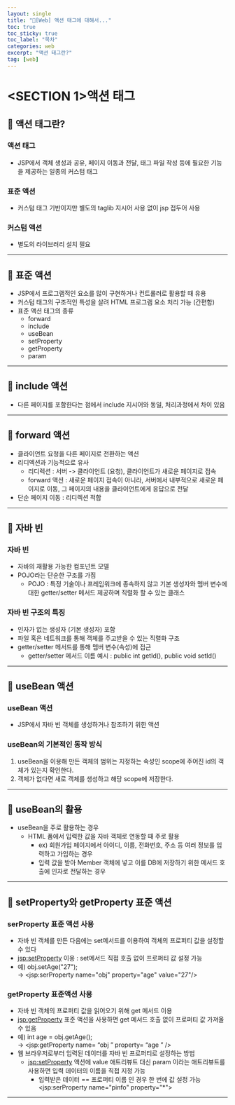 ```yaml
---
layout: single
title: "📘[Web] 액션 태그에 대해서..."
toc: true
toc_sticky: true
toc_label: "목차"
categories: web
excerpt: "액션 태그란?"
tag: [web]
---
```

# <SECTION 1>액션 태그
## 📘 액션 태그란?
### 액션 태그
- JSP에서 객체 생성과 공유, 페이지 이동과 전달, 태그 파일 작성 등에 필요한 기능을 제공하는 일종의 커스텀 태그

### 표준 액션
- 커스텀 태그 기반이지만 별도의 taglib 지시어 사용 없이 jsp 접두어 사용

### 커스텀 액션
- 별도의 라이브러리 설치 필요
---
## 📘 표준 액션
- JSP에서 프로그램적인 요소를 많이 구현하거나 컨트롤러로 활용할 때 유용
- 커스텀 태그의 구조적인 특성을 살려 HTML 프로그램 요소 처리 가능 (간편함)
- 표준 액션 태그의 종류
  - forward
  - include
  - useBean
  - setProperty
  - getProperty
  - param

---

## 📘 include 액션
- 다른 페이지를 포함한다는 점에서 include 지시어와 동일, 처리과정에서 차이 있음

---

## 📘 forward 액션
- 클라이언트 요청을 다른 페이지로 전환하는 액션
- 리디엑션과 기능적으로 유사
  - 리디렉션 : 서버 -> 클라이언트 (요청), 클라이언트가 새로운 페이지로 접속
  - forward 액션 : 새로운 페이지 접속이 아니라, 서버에서 내부적으로 새로운 페이지로 이동, 그 페이지의 내용을 클라이언트에게 응답으로 전달
- 단순 페이지 이동 : 리디렉션 적합

---

## 📘 자바 빈

### 자바 빈
- 자바의 재활용 가능한 컴포넌트 모델
- POJO라는 단순한 구조를 가짐
  - POJO : 특정 기술이나 프레임워크에 종속하지 않고 기본 생성자와 멤버 변수에 대한 getter/setter 메서드 제공하며 직렬화 할 수 있는 클래스  

### 자바 빈 구조의 특징
- 인자가 없는 생성자 (기본 생성자) 포함
- 파일 혹은 네트워크를 통해 객체를 주고받을 수 있는 직렬화 구조
- getter/setter 메서드를 통해 멤버 변수(속성)에 접근
  - getter/setter 메서드 이름 예시 : public int getId(), public void setId()  

---

## 📘 useBean 액션

###  useBean 액션
- JSP에서 자바 빈 객체를 생성하거나 참조하기 위한 액션
###  useBean의 기본적인 동작 방식
1. useBean을 이용해 만든 객체의 범위는 지정하는 속성인 scope에 주어진 id의 객체가 있는지 확인한다.
2. 객체가 없다면 새로 객체를 생성하고 해당 scope에 저장한다.

---

## 📘 useBean의 활용
- useBean을 주로 활용하는 경우
  - HTML 폼에서 입력한 값을 자바 객체로 연동할 때 주로 활용
    - ex) 회원가입 페이지에서 아이디, 이름, 전화번호, 주소 등 여러 정보를 입력하고 가입하는 경우
    - 입력 값을 받아 Member 객체에 넣고 이를 DB에 저장하기 위한 메서드 호출에 인자로 전달하는 경우

---

## 📘 setProperty와 getProperty 표준 액션

### serProperty 표준 액션 사용
- 자바 빈 객체를 만든 다음에는 set메서드를 이용하여 객체의 프로퍼티 값을 설정할 수 있다
- <jsp:setProperty> 이용 : set메서드 직접 호출 없이 프로퍼티 값 설정 가능  
- 예) obj.setAge("27");  
-> <jsp:serProperty name="obj" property="age" value="27"/>

### getProperty 표준액션 사용
- 자바 빈 객체의 프로퍼티 값을 읽어오기 위해 get 메서드 이용
- <jsp:getProperty> 표준 액션을 사용하면 get 메서드 호출 없이 프로퍼티 값 가져올 수 있음  
- 예) int age = obj.getAge();  
-> <jsp:getProperty name= “obj ” property= “age ” />
- 웹 브라우저로부터 입력된 데이터를 자바 빈 프로퍼티로 설정하는 방법
  - <jsp:setProperty> 액션에 value 애트리뷰트 대신 param 이라는 애트리뷰트를 사용하면 입력 데이터의 이름을 직접 지정 가능
    - 입력받은 데이터 == 프로퍼티 이름 인 경우 한 번에 값 설정 가능  
    <jsp:serProperty name="pinfo" property="*">

---